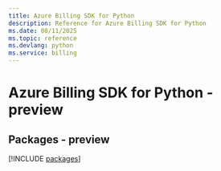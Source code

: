 ```yaml
---
title: Azure Billing SDK for Python
description: Reference for Azure Billing SDK for Python
ms.date: 08/11/2025
ms.topic: reference
ms.devlang: python
ms.service: billing
---
```

# Azure Billing SDK for Python - preview
## Packages - preview
[!INCLUDE [packages](billing-index.md)]
